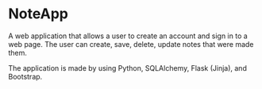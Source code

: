 # NoteApp

A web application that allows a user to create an account and sign in to a web page.
The user can create, save, delete, update notes that were made them.

The application is made by using Python, SQLAlchemy, Flask (Jinja), and Bootstrap.
